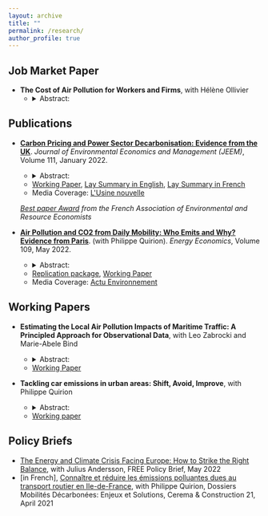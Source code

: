 ```yaml
---
layout: archive
title: ""
permalink: /research/
author_profile: true
---
```



## Job Market Paper

* __The Cost of Air Pollution for Workers and Firms__, with Hélène Ollivier
  * <details>
    <summary> Abstract: </summary>
    <br>
    <p align="justify">  Poor air quality negatively affects workers' health and cognitive functions, but we know little about the consequences for firms. We estimate the causal effects of fine particulate matter (PM2.5) exposure on workers' absenteeism and firms' monthly sales using unique employer-employee data and granular measures of air pollution in France from 2009 to 2015. We exploit variation in air pollution induced by changes in monthly wind directions at the postcode level. We find that a 10% increase in monthly PM2.5 exposure increases absenteeism in the same month by 1% and reduces sales in manufacturing, construction, and professional services, with different lags. Sales losses are several orders of magnitude larger than what would be expected if workers' absenteeism was the only factor affecting firms' performance. This suggests a potentially large effect of pollution on the productivity of non-absent workers. Our results are economically significant: reducing air pollution in line with WHO guidelines saves France an estimated 0.3% of GDP annually in terms of avoided sales losses.
     </p>
     </details> 
     
## Publications

* __[Carbon Pricing and Power Sector Decarbonisation: Evidence from the UK](https://www.sciencedirect.com/science/article/pii/S0095069621001285?via%3Dihub)__. _Journal of Environmental Economics and Management (JEEM)_, Volume 111, January 2022.

  * <details>
    <summary> Abstract: </summary>
    <br>
    <p align="justify"> Decreasing greenhouse gas emissions from electricity generation is crucial to tackle climate change. Empirically, however, little is known about the effectiveness of existing economic instruments in the power sector. This paper examines the impact of the UK Carbon Price Support (CPS), a carbon tax implemented in the UK power sector in 2013. Relative to a synthetic control unit built from other European countries, I find that emissions from the UK power sector declined by 20 to 26 percent per year on average between 2013 and 2017. The tax operated via three mechanisms: a decrease in emissions at the intensive margin; the closure of some high-emission plants at the extensive margin; and a higher probability of closure for plants already at risk due to European air quality regulations.
     </p>
     </details>
   * [Working Paper](https://marionleroutier.github.io/files/Leroutier_2021_wp_UK_tax.pdf), [Lay Summary in English](https://www.hhs.se/en/research/institutes/misum-startpage/news/new-research-on-carbon-pricing2/), [Lay Summary in French](https://www.parisschoolofeconomics.eu/fr/economie-pour-tous/grand-public/5-articles-en-5-minutes/juin-2021/la-tarification-du-carbone-reduit-elle-les-emissions-de-co2-analyse-de-la-taxe-carbone-au-royaume-uni/)
   * Media Coverage: [L'Usine nouvelle](https://www.usinenouvelle.com/editorial/au-royaume-uni-la-taxe-carbone-sur-la-production-electrique-a-booste-la-transition-du-secteur.N1168297)
   
  _[Best paper Award](https://faere.fr/actualites/conferences-ateliers/conference-faere-2019/prix-faere-du-meilleur-article-de-jeunes-economistes/) from the French Association of Environmental and Resource Economists_
  

* __[Air Pollution and CO2 from Daily Mobility: Who Emits and Why? Evidence from Paris](https://www.sciencedirect.com/science/article/pii/S0140988322001189)__. (with Philippe Quirion). _Energy Economics_, Volume 109, May 2022.

  * <details>
    <summary> Abstract: </summary>
    <br>
    <p align="justify"> Urban road transport is an important source of local pollution and carbon emissions. Designing effective and fair policies tackling these externalities requires understanding who contributes to emissions today. We estimate individual transport-induced pollution footprints combining a travel demand survey from the Paris area with NOx, PM2.5 and CO2 emission factors. We find that the top 20% emitters contribute 75-85% of emissions on a representative weekday. They combine longer distances travelled, a high car modal share and, especially for local pollutants, a higher emission intensity of car trips. Living in the suburbs, being a man and being employed are the most important characteristics associated with top emissions. Among the employed, those commuting from suburbs to suburbs, working at a factory, with atypical working hours or with a manual, shopkeeping or top executive occupation are more likely to be top emitters. Finally, policies targeting local pollution may be more regressive than those targeting CO2 emissions, due to the different correlation between income and the local pollutant vs. CO2 emission intensity of car trips.     
     </p>
     </details>
   * [Replication package](https://osf.io/pnyzk/), [Working Paper](https://marionleroutier.github.io/files/LeroutierQuirion_2022_wp_emissions_Paris.pdf)
   * Media Coverage: [Actu Environnement](https://www.actu-environnement.com/ae/news/pollution-air-etude-profil-conducteur-plus-emetteurs-paris-39481.php4)

     
## Working Papers

* __Estimating the Local Air Pollution Impacts of Maritime Traffic: A Principled Approach for Observational Data__, with Leo Zabrocki and Marie-Abele Bind
 
   * <details>
     <summary> Abstract: </summary>
     <br>
     <p align="justify"> We propose a new approach to estimate the causal effects of maritime traffic when natural or policy experiments are not available. We apply this method to the case of Marseille, a large Mediterranean port city, where air pollution emitted by cruise vessels is a growing concern. Using a recent matching algorithm designed for time series data, we create hypothetical randomized experiments to estimate the change in local air pollution caused by a short-term increase in cruise traffic. We then rely on randomization inference to compute nonparametric 95% uncertainty intervals. We find that cruise vessels’ arrivals have large impacts on city-level hourly concentrations of nitrogen dioxide, particulate matter, and sulfur dioxide. At the daily level, road traffic seems however to have a much larger impact than cruise traffic. Our procedure also helps assess in a transparent manner the identification challenges specific to this type of high-frequency time series data.
     </p>
     </details>
    * [Working Paper](https://marionleroutier.github.io/files/ZabrockiLeroutierBind_2022_wp_pollution_boats.pdf)
   

* __Tackling car emissions in urban areas: Shift, Avoid, Improve__, with Philippe Quirion 

  * <details>
    <summary> Abstract: </summary>
    <br>
    <p align="justify">  The environmental externalities associated with car use represent a signi cant cost to society. Using a representative transport survey from the Paris area, we investigate to what extent car use could be i)shifted to low-emission modes, ii)avoided via teleworking, or iii)improved via a transition to electric vehicles. According to our scenario analysis based on counterfactual travel time data for 45,000 observed car trips, 40% of car users could realistically shift to e-bike - mostly - or public transit - in a few cases - with an increase in travel time of one minute per day on average. Such modal shift would reduce CO2 and local pollutant emissions from daily mobility by around 15%, generating climate and health benefits worth around €140 million per year. Inability to undertake a modal shift is associated with living in the outer suburbs, being retired, being a man and having a high income. Another 5% of total emissions could be avoided if all the "car-dependent" individuals able to work from home did so for two days a week. Holding demand for mobility and public transport infrastructure fixed, achieving greater emission reductions would require improving car use via a transition to electric vehicles.
     </p>
     </details>
   * [Working paper](https://marionleroutier.github.io/files/LeroutierQuirion_2022_wp_ShiftAvoidImprove.pdf)


## Policy Briefs
* [The Energy and Climate Crisis Facing Europe: How to Strike the Right Balance](https://freepolicybriefs.org/2022/05/24/energy-climate-crisis-europe/), with Julius Andersson, FREE Policy Brief, May 2022
* [in French], [Connaître et réduire les émissions polluantes dues au transport routier en Ile-de-France](https://www.construction21.org/france/articles/h/dossier-mobilites-26-connaitre-et-reduire-les-emissions-polluantes-dues-au-transport-routier-en-ile-de-france.html), with Philippe Quirion, Dossiers Mobilités Décarbonées: Enjeux et Solutions, Cerema & Construction 21, April 2021




